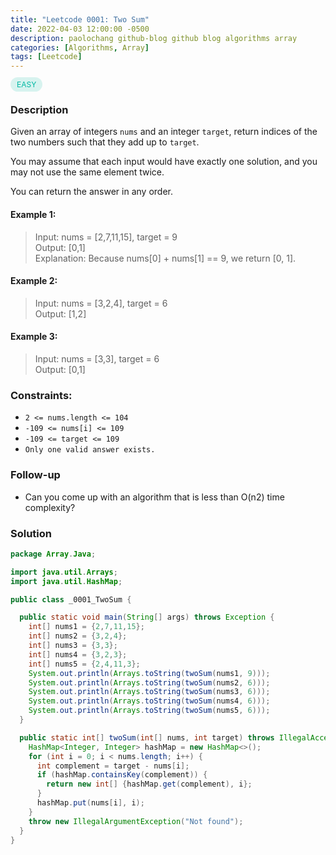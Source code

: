 ```yaml
---
title: "Leetcode 0001: Two Sum"
date: 2022-04-03 12:00:00 -0500
description: paolochang github-blog github blog algorithms array
categories: [Algorithms, Array]
tags: [Leetcode]
---
```


<style type='text/css'>
[class*="level"] {
  color: #00B8A3;
  font-size: 12px;
  padding: 4px 10px;
  border-radius: 21px;
  background-color: rgba(0, 184, 163, 0.15);
}
</style>

<span class=level>EASY<span>

### Description

Given an array of integers `nums` and an integer `target`, return indices of the two numbers such that they add up to `target`.

You may assume that each input would have exactly one solution, and you may not use the same element twice.

You can return the answer in any order.

#### Example 1:

> Input: nums = [2,7,11,15], target = 9<br/>
> Output: [0,1]<br/>
> Explanation: Because nums[0] + nums[1] == 9, we return [0, 1].

#### Example 2:

> Input: nums = [3,2,4], target = 6<br/>
> Output: [1,2]

#### Example 3:

> Input: nums = [3,3], target = 6<br/>
> Output: [0,1]

### Constraints:

- `2 <= nums.length <= 104`
- `-109 <= nums[i] <= 109`
- `-109 <= target <= 109`
- `Only one valid answer exists.`

### Follow-up

- Can you come up with an algorithm that is less than O(n2) time complexity?

### Solution

```java
package Array.Java;

import java.util.Arrays;
import java.util.HashMap;

public class _0001_TwoSum {

  public static void main(String[] args) throws Exception {
    int[] nums1 = {2,7,11,15};
    int[] nums2 = {3,2,4};
    int[] nums3 = {3,3};
    int[] nums4 = {3,2,3};
    int[] nums5 = {2,4,11,3};
    System.out.println(Arrays.toString(twoSum(nums1, 9)));
    System.out.println(Arrays.toString(twoSum(nums2, 6)));
    System.out.println(Arrays.toString(twoSum(nums3, 6)));
    System.out.println(Arrays.toString(twoSum(nums4, 6)));
    System.out.println(Arrays.toString(twoSum(nums5, 6)));
  }

  public static int[] twoSum(int[] nums, int target) throws IllegalAccessException {
    HashMap<Integer, Integer> hashMap = new HashMap<>();
    for (int i = 0; i < nums.length; i++) {
      int complement = target - nums[i];
      if (hashMap.containsKey(complement)) {
        return new int[] {hashMap.get(complement), i};
      }
      hashMap.put(nums[i], i);
    }
    throw new IllegalArgumentException("Not found");
  }
}
```
